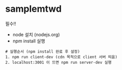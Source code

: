 # samplemtwd

필수!! 
- node 설치 (nodejs.org)
- npm install 실행

```
# 실행순서 (npm install 완료 후 설정)
1. npm run client-dev (cdn 목적으로 client 서버 띄움)
2. localhost:3001 이 뜨면 npm run server-dev 실행


```
